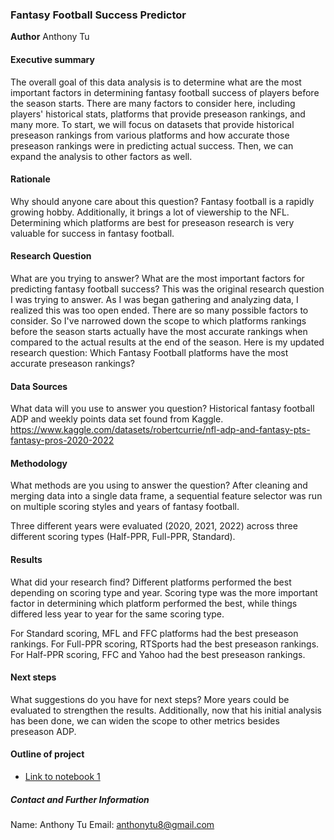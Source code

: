 ### Fantasy Football Success Predictor

**Author**
Anthony Tu

#### Executive summary
The overall goal of this data analysis is to determine what are the most important factors in determining fantasy football success of players before the season starts. There are many factors to consider here, including players' historical stats, platforms that provide preseason rankings, and many more. To start, we will focus on datasets that provide historical preseason rankings from various platforms and how accurate those preseason rankings were in predicting actual success. Then, we can expand the analysis to other factors as well.

#### Rationale
Why should anyone care about this question?
Fantasy football is a rapidly growing hobby. Additionally, it brings a lot of viewership to the NFL. Determining which platforms are best for preseason research is very valuable for success in fantasy football.

#### Research Question
What are you trying to answer?
What are the most important factors for predicting fantasy football success?
This was the original research question I was trying to answer. As I was began gathering and analyzing data, I realized this was too open ended. There are so many possible factors to consider.
So I've narrowed down the scope to which platforms rankings before the season starts actually have the most accurate rankings when compared to the actual results at the end of the season.
Here is my updated research question:
Which Fantasy Football platforms have the most accurate preseason rankings?

#### Data Sources
What data will you use to answer you question?
Historical fantasy football ADP and weekly points data set found from Kaggle.
https://www.kaggle.com/datasets/robertcurrie/nfl-adp-and-fantasy-pts-fantasy-pros-2020-2022

#### Methodology
What methods are you using to answer the question?
After cleaning and merging data into a single data frame, a sequential feature selector was run on multiple scoring styles and years of fantasy football.

Three different years were evaluated (2020, 2021, 2022) across three different scoring types (Half-PPR, Full-PPR, Standard).

#### Results
What did your research find?
Different platforms performed the best depending on scoring type and year. Scoring type was the more important factor in determining which platform performed the best, while things differed less year to year for the same scoring type.

For Standard scoring, MFL and FFC platforms had the best preseason rankings. For Full-PPR scoring, RTSports had the best preseason rankings. For Half-PPR scoring, FFC and Yahoo had the best preseason rankings.

#### Next steps
What suggestions do you have for next steps?
More years could be evaluated to strengthen the results. Additionally, now that his initial analysis has been done, we can widen the scope to other metrics besides preseason ADP.


#### Outline of project

- [Link to notebook 1](https://github.com/anthonytu8/AIMLAnthonyTu/blob/main/FantasyFootballCapstone/Capstone.ipynb)


##### Contact and Further Information
Name: Anthony Tu
Email: anthonytu8@gmail.com
